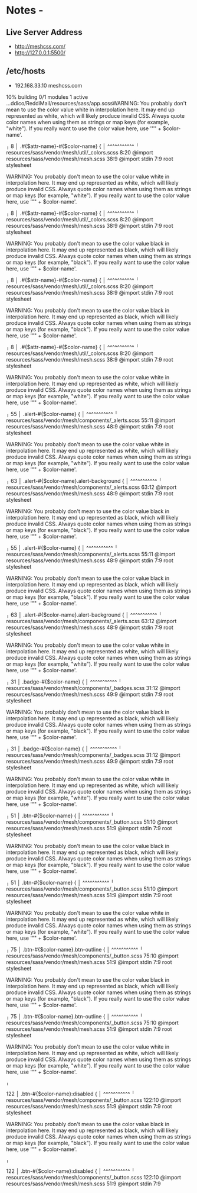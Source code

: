 # Notes - 

## Live Server Address
- http://meshcss.com/
- http://127.0.0.1:5500/

## /etc/hosts
- 192.168.33.10 meshcss.com

 10% building 0/1 modules 1 active ...ddico/ReddiMail/resources/sass/app.scssWARNING: You probably don't mean to use the color value white in interpolation here.
It may end up represented as white, which will likely produce invalid CSS.
Always quote color names when using them as strings or map keys (for example, "white").
If you really want to use the color value here, use '"" + $color-name'.

  ╷
8 │         .#{$attr-name}-#{$color-name} {
  │                          ^^^^^^^^^^^
  ╵
    resources/sass/vendor/mesh/util/_colors.scss 8:20  @import
    resources/sass/vendor/mesh/mesh.scss 38:9          @import
    stdin 7:9                                          root stylesheet

WARNING: You probably don't mean to use the color value white in interpolation here.
It may end up represented as white, which will likely produce invalid CSS.
Always quote color names when using them as strings or map keys (for example, "white").
If you really want to use the color value here, use '"" + $color-name'.

  ╷
8 │         .#{$attr-name}-#{$color-name} {
  │                          ^^^^^^^^^^^
  ╵
    resources/sass/vendor/mesh/util/_colors.scss 8:20  @import
    resources/sass/vendor/mesh/mesh.scss 38:9          @import
    stdin 7:9                                          root stylesheet

WARNING: You probably don't mean to use the color value black in interpolation here.
It may end up represented as black, which will likely produce invalid CSS.
Always quote color names when using them as strings or map keys (for example, "black").
If you really want to use the color value here, use '"" + $color-name'.

  ╷
8 │         .#{$attr-name}-#{$color-name} {
  │                          ^^^^^^^^^^^
  ╵
    resources/sass/vendor/mesh/util/_colors.scss 8:20  @import
    resources/sass/vendor/mesh/mesh.scss 38:9          @import
    stdin 7:9                                          root stylesheet

WARNING: You probably don't mean to use the color value black in interpolation here.
It may end up represented as black, which will likely produce invalid CSS.
Always quote color names when using them as strings or map keys (for example, "black").
If you really want to use the color value here, use '"" + $color-name'.

  ╷
8 │         .#{$attr-name}-#{$color-name} {
  │                          ^^^^^^^^^^^
  ╵
    resources/sass/vendor/mesh/util/_colors.scss 8:20  @import
    resources/sass/vendor/mesh/mesh.scss 38:9          @import
    stdin 7:9                                          root stylesheet

WARNING: You probably don't mean to use the color value white in interpolation here.
It may end up represented as white, which will likely produce invalid CSS.
Always quote color names when using them as strings or map keys (for example, "white").
If you really want to use the color value here, use '"" + $color-name'.

   ╷
55 │     .alert-#{$color-name} {
   │              ^^^^^^^^^^^
   ╵
    resources/sass/vendor/mesh/components/_alerts.scss 55:11  @import
    resources/sass/vendor/mesh/mesh.scss 48:9                 @import
    stdin 7:9                                                 root stylesheet

WARNING: You probably don't mean to use the color value white in interpolation here.
It may end up represented as white, which will likely produce invalid CSS.
Always quote color names when using them as strings or map keys (for example, "white").
If you really want to use the color value here, use '"" + $color-name'.

   ╷
63 │         .alert-#{$color-name}.alert-background {
   │                  ^^^^^^^^^^^
   ╵
    resources/sass/vendor/mesh/components/_alerts.scss 63:12  @import
    resources/sass/vendor/mesh/mesh.scss 48:9                 @import
    stdin 7:9                                                 root stylesheet

WARNING: You probably don't mean to use the color value black in interpolation here.
It may end up represented as black, which will likely produce invalid CSS.
Always quote color names when using them as strings or map keys (for example, "black").
If you really want to use the color value here, use '"" + $color-name'.

   ╷
55 │     .alert-#{$color-name} {
   │              ^^^^^^^^^^^
   ╵
    resources/sass/vendor/mesh/components/_alerts.scss 55:11  @import
    resources/sass/vendor/mesh/mesh.scss 48:9                 @import
    stdin 7:9                                                 root stylesheet

WARNING: You probably don't mean to use the color value black in interpolation here.
It may end up represented as black, which will likely produce invalid CSS.
Always quote color names when using them as strings or map keys (for example, "black").
If you really want to use the color value here, use '"" + $color-name'.

   ╷
63 │         .alert-#{$color-name}.alert-background {
   │                  ^^^^^^^^^^^
   ╵
    resources/sass/vendor/mesh/components/_alerts.scss 63:12  @import
    resources/sass/vendor/mesh/mesh.scss 48:9                 @import
    stdin 7:9                                                 root stylesheet

WARNING: You probably don't mean to use the color value white in interpolation here.
It may end up represented as white, which will likely produce invalid CSS.
Always quote color names when using them as strings or map keys (for example, "white").
If you really want to use the color value here, use '"" + $color-name'.

   ╷
31 │         .badge-#{$color-name} {
   │                  ^^^^^^^^^^^
   ╵
    resources/sass/vendor/mesh/components/_badges.scss 31:12  @import
    resources/sass/vendor/mesh/mesh.scss 49:9                 @import
    stdin 7:9                                                 root stylesheet

WARNING: You probably don't mean to use the color value black in interpolation here.
It may end up represented as black, which will likely produce invalid CSS.
Always quote color names when using them as strings or map keys (for example, "black").
If you really want to use the color value here, use '"" + $color-name'.

   ╷
31 │         .badge-#{$color-name} {
   │                  ^^^^^^^^^^^
   ╵
    resources/sass/vendor/mesh/components/_badges.scss 31:12  @import
    resources/sass/vendor/mesh/mesh.scss 49:9                 @import
    stdin 7:9                                                 root stylesheet

WARNING: You probably don't mean to use the color value white in interpolation here.
It may end up represented as white, which will likely produce invalid CSS.
Always quote color names when using them as strings or map keys (for example, "white").
If you really want to use the color value here, use '"" + $color-name'.

   ╷
51 │         .btn-#{$color-name} {
   │                ^^^^^^^^^^^
   ╵
    resources/sass/vendor/mesh/components/_button.scss 51:10  @import
    resources/sass/vendor/mesh/mesh.scss 51:9                 @import
    stdin 7:9                                                 root stylesheet

WARNING: You probably don't mean to use the color value black in interpolation here.
It may end up represented as black, which will likely produce invalid CSS.
Always quote color names when using them as strings or map keys (for example, "black").
If you really want to use the color value here, use '"" + $color-name'.

   ╷
51 │         .btn-#{$color-name} {
   │                ^^^^^^^^^^^
   ╵
    resources/sass/vendor/mesh/components/_button.scss 51:10  @import
    resources/sass/vendor/mesh/mesh.scss 51:9                 @import
    stdin 7:9                                                 root stylesheet

WARNING: You probably don't mean to use the color value white in interpolation here.
It may end up represented as white, which will likely produce invalid CSS.
Always quote color names when using them as strings or map keys (for example, "white").
If you really want to use the color value here, use '"" + $color-name'.

   ╷
75 │         .btn-#{$color-name}.btn-outline {
   │                ^^^^^^^^^^^
   ╵
    resources/sass/vendor/mesh/components/_button.scss 75:10  @import
    resources/sass/vendor/mesh/mesh.scss 51:9                 @import
    stdin 7:9                                                 root stylesheet

WARNING: You probably don't mean to use the color value black in interpolation here.
It may end up represented as black, which will likely produce invalid CSS.
Always quote color names when using them as strings or map keys (for example, "black").
If you really want to use the color value here, use '"" + $color-name'.

   ╷
75 │         .btn-#{$color-name}.btn-outline {
   │                ^^^^^^^^^^^
   ╵
    resources/sass/vendor/mesh/components/_button.scss 75:10  @import
    resources/sass/vendor/mesh/mesh.scss 51:9                 @import
    stdin 7:9                                                 root stylesheet

WARNING: You probably don't mean to use the color value white in interpolation here.
It may end up represented as white, which will likely produce invalid CSS.
Always quote color names when using them as strings or map keys (for example, "white").
If you really want to use the color value here, use '"" + $color-name'.

    ╷
122 │         .btn-#{$color-name}:disabled {
    │                ^^^^^^^^^^^
    ╵
    resources/sass/vendor/mesh/components/_button.scss 122:10  @import
    resources/sass/vendor/mesh/mesh.scss 51:9                  @import
    stdin 7:9                                                  root stylesheet

WARNING: You probably don't mean to use the color value black in interpolation here.
It may end up represented as black, which will likely produce invalid CSS.
Always quote color names when using them as strings or map keys (for example, "black").
If you really want to use the color value here, use '"" + $color-name'.

    ╷
122 │         .btn-#{$color-name}:disabled {
    │                ^^^^^^^^^^^
    ╵
    resources/sass/vendor/mesh/components/_button.scss 122:10  @import
    resources/sass/vendor/mesh/mesh.scss 51:9                  @import
    stdin 7:9                                      